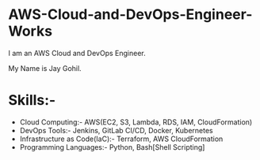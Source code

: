 # AWS-Cloud-and-DevOps-Engineer-Works
I am an AWS Cloud and DevOps Engineer.

My Name is Jay Gohil.


# Skills:-

* Cloud Computing:- AWS(EC2, S3, Lambda, RDS, IAM, CloudFormation)
* DevOps Tools:- Jenkins, GitLab CI/CD, Docker, Kubernetes
* Infrastructure as Code(IaC):- Terraform, AWS CloudFormation
* Programming Languages:- Python, Bash[Shell Scripting]
